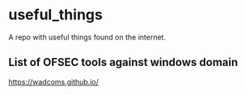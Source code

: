 # useful_things
A repo with useful things found on the internet. 


## List of OFSEC tools against windows domain
https://wadcoms.github.io/

